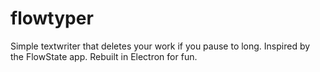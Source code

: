 # flowtyper
Simple textwriter that deletes your work if you pause to long. Inspired by the FlowState app. Rebuilt in Electron for fun.
